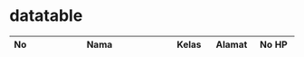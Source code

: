 # datatable
<!DOCTYPE html>
<html lang="en">
<head>
    <meta charset="UTF-8">
    <meta http-equiv="X-UA-Compatible" content="IE=edge">
    <meta name="viewport" content="width=device-width, initial-scale=1.0">
    <title>Latihan 1</title>
    <link rel="stylesheet" href="DataTables/datatables.min.css">
</head>
<body>
    <table id="contoh" class="table table-striped table-bordered">
        <thead>
            <tr>
                <th width="5%">No</th>
                <th width="50%">Nama</th>
                <th width="15%">Kelas</th>
                <th width="15%">Alamat</th>
                <th width="15%">No HP</th>
            </tr>
        </thead>
    </table>
    <script src="DataTables/jQuery-3.6.0/jquery-3.6.0.min.js"></script>
    <script src="DataTables/datatables.min.js"></script>
    <script>
        $(function(){
            // var data = [
            //              ["1", "M.Tera Septian.S", "XII RPL 2", "Cisitu Baru", "085469515554"],
            //              ["2", "M.Tera Septian.S", "XII RPL 2", "Cisitu Baru", "085469515554"]
            //             ];

            var data = [];

            for (let i = 0; i < 5; i++) {
                data.push([i]);
                for (let j = 0; j < 5; j++) {
                    data[i].push(j);
                }
            }

            $("#contoh").DataTable({
                responsive : true,
                data: data
            });
        });
    </script>
</body>
</html>
